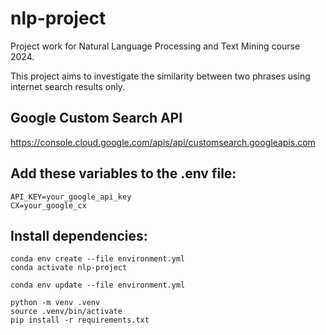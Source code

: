 # nlp-project

Project work for Natural Language Processing and Text Mining course 2024.

This project aims to investigate the similarity between two phrases using internet search results only.

## Google Custom Search API

https://console.cloud.google.com/apis/api/customsearch.googleapis.com

## Add these variables to the .env file:

```
API_KEY=your_google_api_key
CX=your_google_cx
```

## Install dependencies:

```
conda env create --file environment.yml
conda activate nlp-project

conda env update --file environment.yml

python -m venv .venv
source .venv/bin/activate
pip install -r requirements.txt
```
